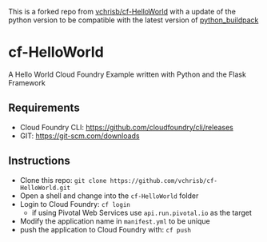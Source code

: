 This is a forked repo from [vchrisb/cf-HelloWorld](https://github.com/vchrisb/cf-HelloWorld) with a update of the python version to be compatible with the latest version of [python_buildpack](https://github.com/cloudfoundry/python-buildpack/releases)

# cf-HelloWorld
A Hello World Cloud Foundry Example written with Python and the Flask Framework


## Requirements
* Cloud Foundry CLI: https://github.com/cloudfoundry/cli/releases
* GIT: https://git-scm.com/downloads

## Instructions
* Clone this repo: `git clone https://github.com/vchrisb/cf-HelloWorld.git`
* Open a shell and change into the `cf-HelloWorld` folder
* Login to Cloud Foundry: `cf login`
  * if using Pivotal Web Services use `api.run.pivotal.io` as the target
* Modify the application name in `manifest.yml` to be unique
* push the application to Cloud Foundry with: `cf push`
